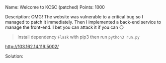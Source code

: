 Name: Welcome to KCSC (patched) 
Points: 1000 

Description:
OMG! The website was vulnerable to a critical bug so I managed to patch it immediately. Then I implemented a back-end service to manage the front-end. I bet you can attack it if you can 😏

> Install dependency `Flask` with pip3 then run `python3 run.py`

http://103.162.14.116:5002/ 

Solution:
